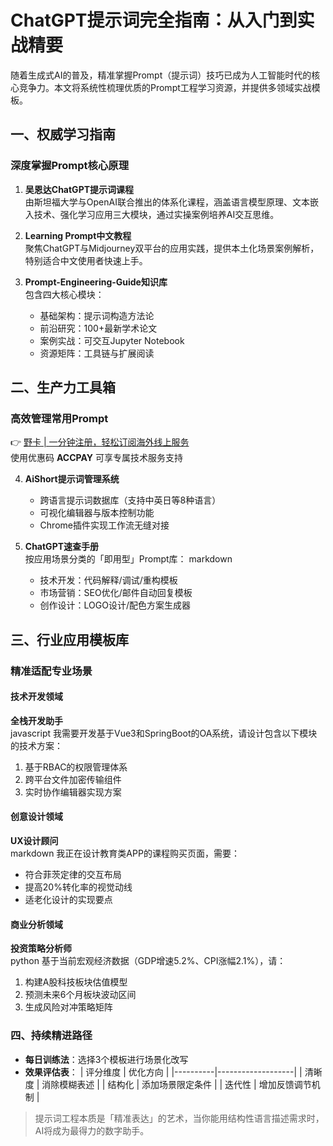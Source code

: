 # ChatGPT提示词完全指南：从入门到实战精要

随着生成式AI的普及，精准掌握Prompt（提示词）技巧已成为人工智能时代的核心竞争力。本文将系统性梳理优质的Prompt工程学习资源，并提供多领域实战模板。

## 一、权威学习指南
### 深度掌握Prompt核心原理
1. **吴恩达ChatGPT提示词课程**  
   由斯坦福大学与OpenAI联合推出的体系化课程，涵盖语言模型原理、文本嵌入技术、强化学习应用三大模块，通过实操案例培养AI交互思维。

2. **Learning Prompt中文教程**  
   聚焦ChatGPT与Midjourney双平台的应用实践，提供本土化场景案例解析，特别适合中文使用者快速上手。

3. **Prompt-Engineering-Guide知识库**  
   包含四大核心模块：
   - 基础架构：提示词构造方法论
   - 前沿研究：100+最新学术论文
   - 案例实战：可交互Jupyter Notebook
   - 资源矩阵：工具链与扩展阅读

## 二、生产力工具箱
### 高效管理常用Prompt
👉 [野卡 | 一分钟注册，轻松订阅海外线上服务](https://bbtdd.com/yeka)  
使用优惠码 **ACCPAY** 可享专属技术服务支持

4. **AiShort提示词管理系统**  
   - 跨语言提示词数据库（支持中英日等8种语言）
   - 可视化编辑器与版本控制功能
   - Chrome插件实现工作流无缝对接

5. **ChatGPT速查手册**  
   按应用场景分类的「即用型」Prompt库：
   markdown
   - 技术开发：代码解释/调试/重构模板
   - 市场营销：SEO优化/邮件自动回复模板
   - 创作设计：LOGO设计/配色方案生成器
   

## 三、行业应用模板库
### 精准适配专业场景
#### 技术开发领域
**全栈开发助手**  
javascript
我需要开发基于Vue3和SpringBoot的OA系统，请设计包含以下模块的技术方案：
1. 基于RBAC的权限管理体系
2. 跨平台文件加密传输组件
3. 实时协作编辑器实现方案


#### 创意设计领域
**UX设计顾问**  
markdown
我正在设计教育类APP的课程购买页面，需要：
- 符合菲茨定律的交互布局
- 提高20%转化率的视觉动线
- 适老化设计的实现要点


#### 商业分析领域
**投资策略分析师**  
python
基于当前宏观经济数据（GDP增速5.2%、CPI涨幅2.1%），请：
1. 构建A股科技板块估值模型
2. 预测未来6个月板块波动区间
3. 生成风险对冲策略矩阵


### 四、持续精进路径
- **每日训练法**：选择3个模板进行场景化改写
- **效果评估表**：
  | 评分维度 | 优化方向            |
  |----------|-------------------|
  | 清晰度   | 消除模糊表述        |
  | 结构化   | 添加场景限定条件    |
  | 迭代性   | 增加反馈调节机制    |

> 提示词工程本质是「精准表达」的艺术，当你能用结构性语言描述需求时，AI将成为最得力的数字助手。